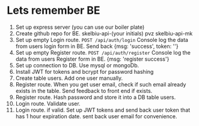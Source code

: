 # Lets remember BE

1. Set up express server (you can use our boiler plate)
2. Create github repo for BE. skelbiu-api-(your initials) pvz skelbiu-api-mk
3. Set up empty Login route. `POST /api/auth/login` Console log the data from users login form in BE. Send back {msg: 'success', token: ''}
4. Set up empty Register route. `POST /api/auth/register` Console log the data from users Register form in BE. {msg: 'register success'}
5. Set up connection to DB. Use mysql or mongoDb.
6. Install JWT for tokens and bcrypt for password hashing
7. Create table users. Add one user manually.
8. Register route. When you get user email, check if such email already exists in the table. Send feedback to front end if exists.
9. Register route. Hash password and store it into a DB table users.
10. Login route. Validate user.
11. Login route. if valid. Set up JWT tokens and send back user token that has 1 hour expiration date. sent back user email for convenience.
